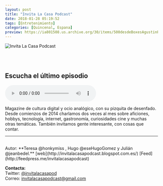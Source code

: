 ```yaml
---
layout: post
title: "Invita La Casa Podcast"
date: 2018-01-28 05:19:52
tags: [Entretenimiento]
categories: [Quincenal, Espana]
preview: https://ia801508.us.archive.org/30/items/500desdeBoxesAgustinPalmeiro/300%20-%20Invita%20La%20Casa%20Podcast.jpg
---
```


![Invita La Casa Podcast](https://ia801508.us.archive.org/30/items/500desdeBoxesAgustinPalmeiro/ILC_Logo_500x500%20-%20Invita%20La%20Casa%20Podcast.jpg)

<br/>
<br/>

## Escucha el último episodio

<!--reproductor-feed=http://feedpress.me/invitalacasapodcast-->
<!--reproductor-start-->
<audio id="audio" preload="auto" controls="" src="http://www.ivoox.com/episodio-81-de-gripes-patrias-del-tesla-espacial_mf_23686494_feed_1.mp3"></audio>
<!--reproductor-end-->

Magazine de cultura digital y ocio analógico, con su pizquita de desenfado. Desde comienzos de 2014 charlamos dos veces al mes sobre aficiones, hobbys, tecnología, internet, gastronomía, curiosidades cine y muchas otras temáticas. También invitamos gente interesante, con cosas que contar.  

_ _ _
<br>
Autor: **Teresa @honkymiss , Hugo @eseHugoGomez y Julián @jeanbedel.**  
[web](http://invitalacasapodcast.blogspot.com.es/)  
[Feed](http://feedpress.me/invitalacasapodcast)  


**Contacta:**  
Twitter: [@invitalacasapod](https://twitter.com/invitalacasapod)  
Correo: [invitalacasapodcast@gmail.com](mailto:invitalacasapodcast@gmail.com)  

